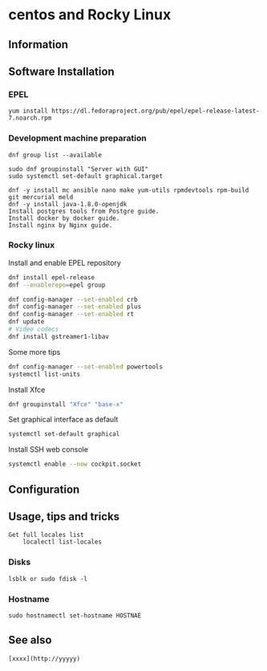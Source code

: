 # centos and Rocky Linux

## Information

## Software Installation

### EPEL

    yum install https://dl.fedoraproject.org/pub/epel/epel-release-latest-7.noarch.rpm

### Development machine preparation

    dnf group list --available

    sudo dnf groupinstall "Server with GUI"
    sudo systemctl set-default graphical.target

    dnf -y install mc ansible nano make yum-utils rpmdevtools rpm-build git mercurial meld
    dnf -y install java-1.8.0-openjdk
    Install postgres tools from Postgre guide.
    Install docker by docker guide.
    Install nginx by Nginx guide.

### Rocky linux

Install and enable EPEL repository

```sh
dnf install epel-release
dnf --enablerepo=epel group

dnf config-manager --set-enabled crb
dnf config-manager --set-enabled plus
dnf config-manager --set-enabled rt
dnf update
# Video codecs
dnf install gstreamer1-libav
```

Some more tips

```sh
dnf config-manager --set-enabled powertools
systemctl list-units
```

Install Xfce

```sh
dnf groupinstall "Xfce" "base-x"
```

Set graphical interface as default

```sh
systemctl set-default graphical
```

Install SSH web console

```sh
systemctl enable --now cockpit.socket
```

## Configuration

## Usage, tips and tricks

    Get full locales list
        localectl list-locales

### Disks

    lsblk or sudo fdisk -l

### Hostname

    sudo hostnamectl set-hostname HOSTNAE

## See also

    [xxxx](http://yyyyy)
